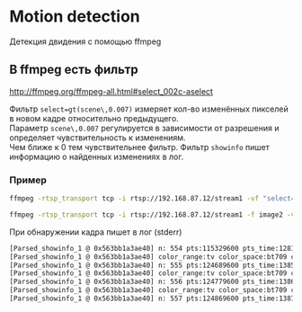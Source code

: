 # Motion detection

Детекция двидения с помощью ffmpeg

## В ffmpeg есть фильтр

<http://ffmpeg.org/ffmpeg-all.html#select_002c-aselect>  

Фильтр `select=gt(scene\,0.007)` измеряет кол-во изменённых пикселей в новом кадре относительно предыдущего.  
Параметр `scene\,0.007` регулируется в зависимости от разрешения и определяет чувствительность к изменениям.  
Чем ближе к 0 тем чувствительнее фильтр.
Фильтр `showinfo` пишет информацию о найденных изменениях в лог.  

### Пример  

```sh
ffmpeg -rtsp_transport tcp -i rtsp://192.168.87.12/stream1 -vf "select=gt(scene\,0.007),showinfo" -f null  

ffmpeg -rtsp_transport tcp -i rtsp://192.168.87.12/stream1 -f image2 -vsync 2  -vf "select=gt(scene\,0.018),showinfo" 4det_%d.jpg
```  

При обнаружении кадра пишет в лог (stderr)

```sh
[Parsed_showinfo_1 @ 0x563bb1a3ae40] n: 554 pts:115329600 pts_time:1281.44 pos:       -1 fmt:rgb24 sar:0/1 s:1920x1080 i:P iskey:1 type:I checksum:E1F11471 plane_checksum:[E1F11471] mean:[130] stdev:[50.2]
[Parsed_showinfo_1 @ 0x563bb1a3ae40] color_range:tv color_space:bt709 color_primaries:bt709 color_trc:bt709
[Parsed_showinfo_1 @ 0x563bb1a3ae40] n: 555 pts:124689600 pts_time:1385.44 pos:       -1 fmt:rgb24 sar:0/1 s:1920x1080 i:P iskey:1 type:I checksum:2DD18286 plane_checksum:[2DD18286] mean:[124] stdev:[54.3]
[Parsed_showinfo_1 @ 0x563bb1a3ae40] color_range:tv color_space:bt709 color_primaries:bt709 color_trc:bt709
[Parsed_showinfo_1 @ 0x563bb1a3ae40] n: 556 pts:124779600 pts_time:1386.44 pos:       -1 fmt:rgb24 sar:0/1 s:1920x1080 i:P iskey:1 type:I checksum:6C53AF4D plane_checksum:[6C53AF4D] mean:[126] stdev:[53.5]
[Parsed_showinfo_1 @ 0x563bb1a3ae40] color_range:tv color_space:bt709 color_primaries:bt709 color_trc:bt709
[Parsed_showinfo_1 @ 0x563bb1a3ae40] n: 557 pts:124869600 pts_time:1387.44 pos:       -1 fmt:rgb24 sar:0/1 s:1920x1080 i:P iskey:1 type:I checksum:6B178DBA plane_checksum:[6B178DBA] mean:[130] stdev:[51.5]

```
